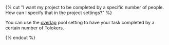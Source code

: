 {% cut "I want my project to be completed by a specific number of people. How can I specify that in the project settings?" %}

You can use the [overlap](../../../../guide/concepts/overlap-faq.md) pool setting to have your task completed by a certain number of Tolokers.

{% endcut %}